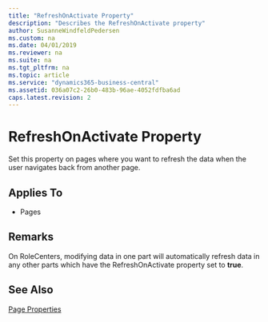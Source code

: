 ```yaml
---
title: "RefreshOnActivate Property"
description: "Describes the RefreshOnActivate property"
author: SusanneWindfeldPedersen
ms.custom: na
ms.date: 04/01/2019
ms.reviewer: na
ms.suite: na
ms.tgt_pltfrm: na
ms.topic: article
ms.service: "dynamics365-business-central"
ms.assetid: 036a07c2-26b0-483b-96ae-4052fdfba6ad
caps.latest.revision: 2
---
```


 

# RefreshOnActivate Property
Set this property on pages where you want to refresh the data when the user navigates back from another page.   
  
## Applies To  
  
-   Pages 
  
## Remarks  
On RoleCenters, modifying data in one part will automatically refresh data in any other parts which have the RefreshOnActivate property set to **true**.

## See Also  
 [Page Properties](devenv-page-properties.md)